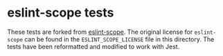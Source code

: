 # eslint-scope tests

These tests are forked from [eslint-scope](https://github.com/eslint/eslint-scope). The original license for `eslint-scope` can be found in the `ESLINT_SCOPE_LICENSE` file in this directory. The tests have been reformatted and modified to work with Jest.
